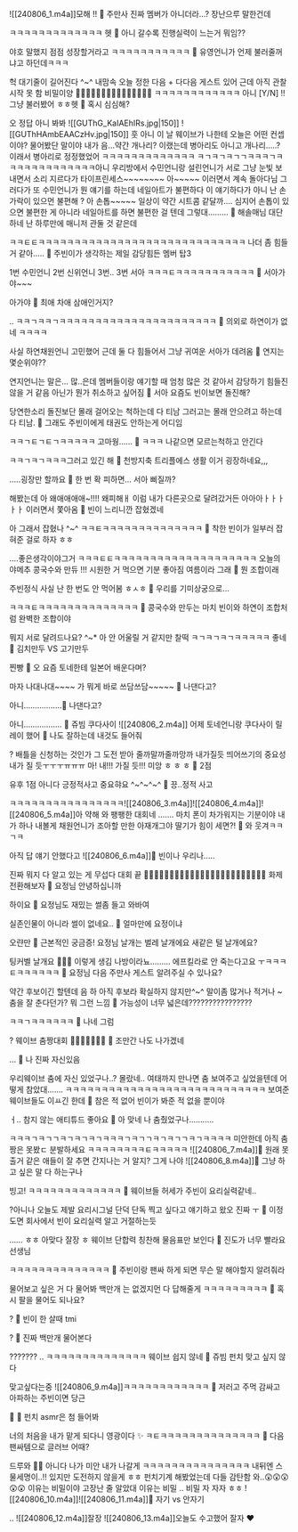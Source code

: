 ![[240806_1.m4a]]모해
!!
🫧 주만사 진짜 멤버가 아니더라...? 장난으루 말한건데

ㅋㅋㅋㅋㅋㅋㅋㅋㅋㅋㅋㅋㅋ
헷
🫧 아니 갈수록 진행실력이 느는거 뭐임??

야호
말했지
점점 성장할거라고
ㅋㅋㅋㅋㅋㅋㅋㅋㅋㅋㅋ
🫧 유영언니가 언제 불러줄꺼냐고 하던데ㅋㅋㅋ

헉
대기줄이 길어진다
^~^
내맘속 오늘 정한 다음 + 다다음 게스트
있어
근데 아직 관찰 시작 못 함
비밀이양
🤷🏻‍♀️🤷🏻‍♀️🤷🏻‍♀️🤷🏻‍♀️🤷🏻‍♀️
ㅋㅋㅋㅋㅋㅋㅋㅋㅋㅋㅋㅋ
아니
[Y/N] !!
그냥 불러봤어
ㅎㅎ헷
🫧 혹시 심심해?

오
정답
아니
봐봐
![[GUThG_KaIAEhIRs.jpg|150]]
![[GUThHAmbEAACzHv.jpg|150]]
훗
아니 이 날
웨이브가 나한테
오늘은 어떤 컨셉이야?
물어봤단 말이야
내가 음…약간
개나리?
이랬는데
병아리도 아니고 개나리…..?
이래서 병아리로 정정했었어
ㅋㅋㅋㅋㅋㅋㅋㅋㅋㅋㅋㅋㅋ
ㅋㄱㅋㄱㅋㄱㄱㅋㅋㅋㄱㅋㅋㅋㅋㅋㅋㅋㅋㅋㅋㅋㅋㅋ아니
우리방에서
수민언니랑 설린언니가
서로 그냥 눈빛 보내면서
소리 지르다가
타이프린세스~~~~~~~~
아~~~~~
이러면서
계속 돌아다님
그러다가 또 수민언니가
뭔 얘기를 하는데
네일아트가 불편하다 이 얘기하다가
아니 난 손가락이 있으먼
불편해
?
아 손톱~~~~~
일상이 약간
시트콤 같달까….
심지어 손톱이 있으면 불편한 게 아니라
네일아트를 하면 불편한 걸 텐데
그렇대………
🫧 해솔매님 대단하네 난 하루만에 매니저 관둘 것 같은데

ㅋㅋㅌㅌㅋㅋㅋㅋㅋㅋㅋㅋㅋㅋㅋㅋㅋㅋㅋㅋㅋㅋㅋㅋㅋㅋㅋㅋㅋㅋㅋㅋㅋ
나더 좀 힘들 거 같아…..
🫧 주빈이가 생각하는 제일 감당힘든 멤버 탑3

1번 수민언니
2번 신위언니
3번..
3번 서아
ㅋㅋㅋㅌㅋㅋㅋㅋㅋㅋㅋㅋㅋㅋㅋ
🫧 서아가야~~~

아가야
🫧 최애 차애 삼애인거지?

..
ㅋㅋㄱㅋㅋㄱㅋㅋㅋㅋㅋㅋㅋㅋㅋㅋㅋㅋㅋㅋㅋㅋㅋㅋㅋㅋㅋㅋ
🫧 의외로 하연이가 없네 ㅋㅋㅋㅋ

사실 하연채원언니 고민했어
근데 둘 다 힘들어서
그냥 귀여운 서아가 데려옴
🫧 연지는 몇순위야??

연지언니는 말은… 많..은데
멤버들이랑 얘기할 때 엄청 많은 것 같아서
감당하기 힘들진 않을 거 같음
아닌가
뭔가 취소하고 싶어짐
🫧 서아 요즘도 빈이보면 돌진해?

당연한소리
돌진보단 몰래 걸어오는 척하는데
다 티남
그러고는 몰래 안으려고 하는데
다 티남.
🫧 그래도 주빈이에게 태권도 안하는게 어디임

ㅋㅋㄱㅌㄱㅌㄱㅋㅋㅋㅋㅋ
고마웡……
🫧 ㅋㅋㅋ 나같으면 모르는척하고 안긴다

ㅋㅋㄱㅋㄱㅋㅋㅋ그러고 있긴 해
🫧 천방지축 트리플에스 생활 이거 굉장하네요,,,

…..굉장만 할까요
🫧 한 번 확 피하면... 서아 삐질까?

해봤는데
아 왜애애애애~!!!!
왜피해ㅐ
이럼
내가 다른곳으로 달려갔거든
아아아ㅏㅏㅏㅏㅏ
이러면서 쫓아옴
🫧 빈이 느리니깐 잡혔겠네

아 그래서 잡혔나
^~^
ㅋㅋㅌㅋㅋㅋㅋㅋㅋㅋㅋㅋㅋㅋㅋㅋㅋ
🫧 착한 빈이가 일부러 잡혀준 걸로 하자 ㅎㅎ

….좋은생각이야그거
ㅋㅋㅋㅌㅌㅋㅋㅋㅋㅋㅋㅋㅋㅋㅋㅋㅋㅋㅋㅋㅋㅋㅋㅋㅋ
오늘의 야메추
콩국수와
만듀
!!!
시원한 거 먹으면
기분 좋아짐
여름이라 그래
🫧 뭔 조합이래

주빈정식
사실 난 한 번도 안 먹어봄
ㅎㅅㅎ
🫧 우리를 기미상궁으로…

ㅋㅋㅋㅌㅋㅋㅋㅋㅋㅋㅋㅋㅋㅋㅋㅋㅋㅋ
🫧 콩국수와 만두는 마치 빈이와 하연이 조합처럼 완벽한 조합이야

뭐지 서로 달려드나요?
^~*
아 안 어울릴 거 같지만 찰떡
ㅋㄱㅋㄱㅋㄱㅋㅋㅋㅋㅋ
좋네
🫧 김치만두 VS 고기만두

찐빵
🫧 오 요즘 토네한테 일본어 배운다며?

마자
나대나대~~~~
가 뭐게
바로
쓰담쓰담~~~~~
🫧 나댄다고?

아니……………..🫧 나댄다고?

아니……………..
🫧 쥬빔 쿠다사이
![[240806_2.m4a]]
어제 토네언니랑
쿠다사이 릴레이
했어
🫧 나도 잘하는데 내것도 들어줘

?
배틀을 신청하는 것인가
그 도전
받아
줄까말까줄까망까
내가질듯
띄어쓰기의 중요성
내가 질 듯ㅜㅜㅜㅠㅠㅠ
마! 내!!! 가질 듯!!!
미앙
ㅎ
ㅎ
ㅎ
🫧 2점

유후 1점 아니다
긍정적사고 중요햐요
^~^~^~^
🫧 끙..정적 사고

ㅋㅋㅋㅋㅋㅋㅋㅋㅋㅋㅋㅋㅋㅋㅋㅋ![[240806_3.m4a]]![[240806_4.m4a]]![[240806_5.m4a]]아 약해
와
팽팽한 대회네
…….
마치
폰이 차가워지는 기분이야
내가 하나 내볼게
채원언니가 조아할 만한
아재개그야
딸기가 힘이 세면?!
🫧 와 웃겨ㅋㅋㄱㅋ

아직 답 얘기 안했다고
![[240806_6.m4a]]🫧 빈이나 우리나.....

진짜
뭐지
다 알고 있는 게
무섭다
대회 끝
🧚🏻‍♀️🧚🏻‍♀️🧚🏻‍♀️🧚🏻‍♀️🧚🏻‍♀️🧚🏻‍♀️🧚🏻‍♀️🧚🏻‍♀️
화제전환해보자
🫧 요정님 안녕하십니까 

하이요
🫧 요정님도 재밌는 썰좀 들고 와바여

실존인물이 아니라
썰이 없네요..
🫧 얼마만에 요정이냐

오랸만
🫧 근본적인 궁금증! 요정님 날개는 벌레 날개에요 새같은 털 날개에요?

팅커벨 날개요
🧚🏻‍♀️
이렇게 생김
나방이라뇨………
에프킬라로 안 죽는다고요
ㅜㅋㅋㅋㅌㅋㅋㅋㅋㅋㅋ
🫧 요정님 다음 주만사 게스트 알려주실 수 있나요?

약간
후보이긴 할텐데
음
하
아직 후보라 확실하지 않지만^~^
말이좀
많거나 적거나
~
춤을 잘 춘다던가?
뭐 그런 느낌
🫧 가능성이 너무 넓은데????????????????

ㅋㅋㄱㅋㅋㅋㅋㅋㅋ
🫧 나네 그럼

?
웨이브
춤짱대회
💃🕺💃🕺💃🕺🕺
🫧 조만간 나도 나가겠네

…
🫧 나 진짜 자신있음

우리웨이브
춤에 자신 있었구나..?
몰랐네..
여태까지
만나면
춤 보여주고 싶었을텐데
어떻게 참았대…….
ㅋㅋㅋㅋㅋㅋㅋㅋㅋㅋㅋㅋㅋㅋㅋㅋㅋㅋㅋㅋㅋㅋㅋㅋㅋㅋㅋㅋ
보여준 웨이브들도 이ㅛ긴 한데
🫧 참은 적 없어 빈이가 봐준 적 없을 뿐이야

ㅓ..
참지 않는 애티튜드
좋아요
🫧 아 맞네 나 춤췄었구나...........

ㅋㅋㅋㄱㅋㄱㄱㅋㄱㅋㄱㅋㄱㅋㅋㅋㄱㅋㄱㄱㅋㄱㅋㄱㄱㅋㄱㅋㅋㅋㅋ
미안한데
아직 춤짱은 못봤ㄷ
분발하세요
ㅋㅋㅋㅋㅋㅋㅋㅋㅌㅋㅋㅋㅋㅋ
![[240806_7.m4a]]🫧 원래 못출거 같은 애들이 잘 추면 간지나는 거 알지? 그게 나야
![[240806_8.m4a]]🫧 그냥 하고 싶은 말 다 하는구나

빙고!
ㅋㅋㅋㅋㅋㅋㅋㅋㅋㅋㅋㅋㅋ
🫧 웨이브들 허세가 주빈이 요리실력같네..

?아니나
오늘도 제발
요리시그널 단덕
단독
찍고 싶다고
얘기하고 왔오
진짜
ㅜ
🫧 이정도면 회사에서 빈이 요리실력 알고 거절하는듯

……
ㅎㅎ
아맞다
잘장
ㅎ
웨이브 단합력 칭찬해
물음표만 보인다
🫧 진도가 너무 빨라요 선생님

ㅋㅋㅋㅋㅋㅋㅋㅋㅋㅋㅋㅋㅋㅋ
🫧 주빈이랑 팬싸 하게 되면 무슨 말 해야할지 알려줘라

물어보고 싶은 거
다 물어봐
백만개
는 없겠지먼
다 답해줄게
ㅋㅋㅋㅋㅋㅋㅋㅋㅋ
🫧 혹시 팔을 물어도 되나요?

?
🫧 빈이 한 살때 tmi

?
🫧 진짜  백만개 물어본다

???????
..
ㅋㅋㅋㅋㅋㅋㅋㅋㅋㅋㅋㅋㅋㅋ
웨이브 쉽지 않네
🫧 쥬빔 펀치 맞고 싶지 않다

맞고싶다는중
![[240806_9.m4a]]ㅋㅋㅋㅋㅋㅋㅋㅋㅋㅋㅋㅋ
🫧 저러고 주먹 감싸고 아파하는 주빈이면 당근

🥕
🫧 펀치 asmr은 첨 들어봐

너의 처음을 내가 맡게 되다니
영광이다
✨
ㅋㅌㅋㅋㅋㅋㅋㅋㅋㅋㅋㅋㅋㅋㅋㅋ
🫧 다음 팬싸템으로 글러브 어때?

드루와
🥊🥊
아니다 나가
미안
내가 나갈게
ㅋㅋㅋㅋㅋㅋㅋㅋㅋㅋㅋㅋㅋㅋㅋ
내뒤엔 스물세명이..!!
있지만 도전하지 않을게
ㅎㅎ
펀치기계
해봤었는데
다들 감탄함
와..😲😲😲😲😲
이유는 비밀이야
고장난 줄 알았대
이유는 비밀
..
비밀
자 자자
ㅎㅎ
![[240806_10.m4a]]![[240806_11.m4a]]🫧 자기 vs 안자기

..
![[240806_12.m4a]]잘장
![[240806_13.m4a]]오늘도
수고했어
잘자
❤️






















